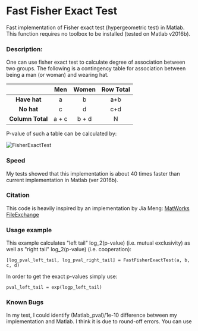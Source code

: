 # Fast Fisher Exact Test
Fast implementation of Fisher exact test (hypergeometric test) in Matlab. This function requires no toolbox to be installed (tested on Matlab v2016b).

### Description:
One can use fisher exact test to calculate degree of association between two groups. The following is a contingency table for association between being a man (or woman) and wearing hat.

|              | Men | Women | Row Total
| :-------:    |:---:| :----:| :---:
| **Have hat**     |  a  |   b   | a+b
| **No hat**       |  c  |   d   | c+d
| **Column Total** | a + c | b + d | N

P-value of such a table can be calculated by:

<img align="center" src="https://wikimedia.org/api/rest_v1/media/math/render/svg/89491b3e58ce5ba651d3d22217cbbcbf05fbd7f1" alt="FisherExactTest">

### Speed
My tests showed that this implementation is about 40 times faster than current implementation in Matlab (ver 2016b).

### Citation
This code is heavily inspired by an implementation by Jia Meng: 
[MatWorks FileExchange](https://nl.mathworks.com/matlabcentral/fileexchange/34846-fast-algorithm-for-the-log-p-value-of-fisher-s-exact-test-or-hypergeometric-distribution)

### Usage example
This example calculates "left tail" log_2(p-value) (i.e. mutual exclusivity) as well as "right tail" log_2(p-value) (i.e. cooperation):

`[log_pval_left_tail, log_pval_right_tail] = FastFisherExactTest(a, b, c, d)`

In order to get the exact p-values simply use:

`pval_left_tail = exp(logp_left_tail)`

### Known Bugs
In my test, I could identify (Matlab_pval)/1e-10 difference between my implementation and Matlab. I think it is due to round-off errors. You can use 
